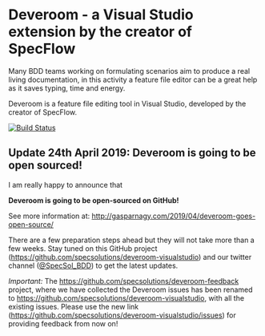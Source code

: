 # Deveroom - a Visual Studio extension by the creator of SpecFlow

Many BDD teams working on formulating scenarios aim to produce a real living documentation, in this activity a feature file editor can be a great help as it saves typing, time and energy.

Deveroom is a feature file editing tool in Visual Studio, developed by the creator of SpecFlow.

[![Build Status](https://dev.azure.com/specsolutions/deveroom-visualstudio/_apis/build/status/specsolutions.deveroom-visualstudio?branchName=master)](https://dev.azure.com/specsolutions/deveroom-visualstudio/_build/latest?definitionId=4&branchName=master)

## Update 24th April 2019: Deveroom is going to be open sourced!

I am really happy to announce that

  **Deveroom is going to be open-sourced on GitHub!**

See more information at: http://gasparnagy.com/2019/04/deveroom-goes-open-source/

There are a few preparation steps ahead but they will not take more than a few weeks. Stay tuned on this GitHub project (https://github.com/specsolutions/deveroom-visualstudio) and our twitter channel ([@SpecSol_BDD](https://twitter.com/SpecSol_BDD)) to get the latest updates.

*Important:* The https://github.com/specsolutions/deveroom-feedback project, where we have collected the Deveroom issues has been renamed to https://github.com/specsolutions/deveroom-visualstudio, with all the existing issues. Please use the new link (https://github.com/specsolutions/deveroom-visualstudio/issues) for providing feedback from now on!
